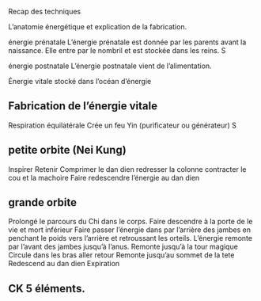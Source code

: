 Recap des techniques 

L’anatomie énergétique et explication de la fabrication.

énergie prénatale 
L’énergie prénatale est donnée par les parents avant la naissance. Elle entre par le nombril et est stockée dans les reins. S

énergie postnatale
L’énergie postnatale vient de l’alimentation. 



Énergie vitale stocké dans l’océan d’énergie

## Fabrication de l’énergie vitale

Respiration équilatérale
Crée un feu Yin (purificateur ou générateur)
S



## petite orbite (Nei Kung)
Inspirer 
Retenir
Comprimer le dan dien
redresser la colonne 
contracter le cou et la machoire
Faire redescendre l’énergie au dan dien

## grande orbite
Prolongé le parcours du Chi dans le corps.
Faire descendre à la porte de le vie et mort inférieur 
Faire passer l’énergie dans par l’arrière des jambes en penchant le poids vers l’arrière et retroussant les orteils. 
L’énergie remonte par l’avant des jambes jusqu’à l’anus.
Remonte jusqu’à la tour magique
Circule dans les bras aller retour
Remonte jusqu’au sommet de la tete
Redescend au dan dien
Expiration

## CK 5 éléments.